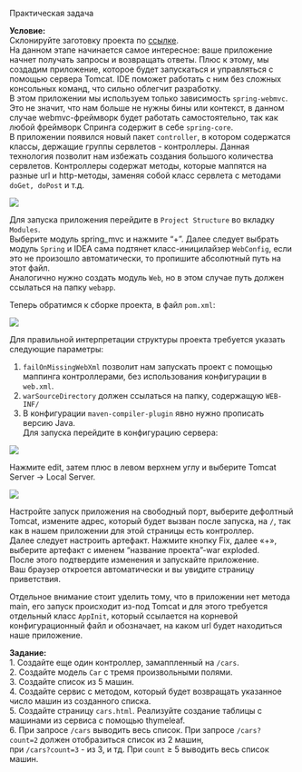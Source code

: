Практическая задача

**Условие:**  
Склонируйте заготовку проекта по [ссылке](https://github.com/KataAcademy/PP_2_2_2_spring-mvc).  
На данном этапе начинается самое интересное: ваше приложение начнет получать запросы и возвращать ответы. Плюс к этому, мы создадим приложение, которое будет запускаться и управляться с помощью сервера Tomcat. IDE поможет работать с ним без сложных консольных команд, что сильно облегчит разработку.  
В этом приложении мы используем только зависимость `spring-webmvc`. Это не значит, что нам больше не нужны бины или контекст, в данном случае webmvc-фреймворк будет работать самостоятельно, так как любой фреймворк Спринга содержит в себе `spring-core`.  
В приложении появился новый пакет `controller`, в котором содержатся классы, держащие группы сервлетов - контроллеры. Данная технология позволит нам избежать создания большого количества сервлетов. Контроллеры содержат методы, которые маппятся на разные url и http-методы, заменяя собой класс сервлета с методами `doGet, doPost` и т.д.

![](https://lh6.googleusercontent.com/V0zHFfJUyF5SQXFwhSYqJhvFycC9unMxUg3ca233LFTeBO9wKsT-2nNGWyIfhUhckqiQZS0IF2xwL1DY7F2B9kQMG1qqNRhCva2KtVp9-XZ-NoZiBPjEp1fO_sM1v3Db78nv_44T)

Для запуска приложения перейдите в `Project Structure` во вкладку `Modules`.  
Выберите модуль spring\_mvc и нажмите “+”. Далее следует выбрать модуль `Spring` и IDEA сама подтянет класс-иницилайзер `WebConfig`, если это не произошло автоматически, то пропишите абсолютный путь на этот файл.  
Аналогично нужно создать модуль `Web`, но в этом случае путь должен ссылаться на папку `webapp`.

Теперь обратимся к сборке проекта, в файл `pom.xml`:

![](https://sun9-55.userapi.com/c857124/v857124447/f0d41/ACNc4bfWMvA.jpg)

Для правильной интерпретации структуры проекта требуется указать следующие параметры:  
1) `failOnMissingWebXml` позволит нам запускать проект с помощью маппинга контроллерами, без использования конфигурации в `web.xml`.  
2) `warSourceDirectory` должен ссылаться на папку, содержащую `WEB-INF/`  
3) В конфигурации `maven-compiler-plugin` явно нужно прописать версию Java.  
Для запуска перейдите в конфигурацию сервера:

![](https://lh5.googleusercontent.com/QCbN9RnuFYJoLdEg-rkrg_fph9mg7LC1mVJGKhmk3rcDVuk1OLjLIqt3JvI_Q823uoUC99y34x0cv0T_rfcfgKoy_u8K3tiCNCZLF-s6XDlj9L7oQkCFJZBX0PoFtFReRQUs_c_s)

Нажмите edit, затем плюс в левом верхнем углу и выберите Tomcat Server -> Local Server.

![](https://lh5.googleusercontent.com/WIXIb9-WpoQnNYamC0mFTLFg2BhuOIWO3UV4x5FwZVU2YAGg2fYldatFERakFI89bhkpIVpw-UA1TeX4OfXo6mhwRobfm3z20D_gxW1yabksOY-R0umL2AzSkU2WGZ0WkDOjc76t)

Настройте запуск приложения на свободный порт, выберите дефолтный Tomcat, измените адрес, который будет вызван после запуска, на `/`, так как в нашем приложении для этой страницы есть контроллер.  
Далее следует настроить артефакт. Нажмите кнопку Fix, далее «+», выберите артефакт с именем “название проекта”-war exploded.  
После этого подтвердите изменения и запускайте приложение.  
Ваш браузер откроется автоматически и вы увидите страницу приветствия.

Отдельное внимание стоит уделить тому, что в приложении нет метода main, его запуск происходит из-под Tomcat и для этого требуется отдельный класс `AppInit`, который ссылается на корневой конфигурационный файл и обозначает, на каком url будет находиться наше приложение.

**Задание:**  
1. Создайте еще один контроллер, замаппленный на `/cars`.  
2. Создайте модель `Car` с тремя произвольными полями.  
3. Создайте список из 5 машин.  
4. Создайте сервис с методом, который будет возвращать указанное число машин из созданного списка.  
5. Создайте страницу `cars.html`. Реализуйте создание таблицы с машинами из сервиса с помощью thymeleaf.  
6. При запросе `/cars` выводить весь список. При запросе `/cars?count=2` должен отобразиться список из 2 машин,  
при `/cars?count=3` - из 3, и тд. При `count` ≥ 5 выводить весь список машин.
